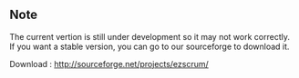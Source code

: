 Note
------------
The current vertion is still under development so it may not work correctly.
If you want a stable version, you can go to our sourceforge to download it.

Download : http://sourceforge.net/projects/ezscrum/
